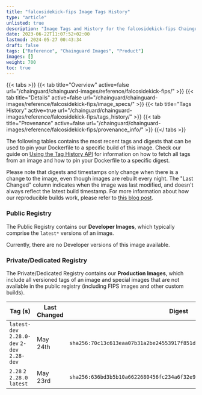 ```yaml
---
title: "falcosidekick-fips Image Tags History"
type: "article"
unlisted: true
description: "Image Tags and History for the falcosidekick-fips Chainguard Image"
date: 2023-06-22T11:07:52+02:00
lastmod: 2024-05-27 00:43:34
draft: false
tags: ["Reference", "Chainguard Images", "Product"]
images: []
weight: 700
toc: true
---
```


{{< tabs >}}
{{< tab title="Overview" active=false url="/chainguard/chainguard-images/reference/falcosidekick-fips/" >}}
{{< tab title="Details" active=false url="/chainguard/chainguard-images/reference/falcosidekick-fips/image_specs/" >}}
{{< tab title="Tags History" active=true url="/chainguard/chainguard-images/reference/falcosidekick-fips/tags_history/" >}}
{{< tab title="Provenance" active=false url="/chainguard/chainguard-images/reference/falcosidekick-fips/provenance_info/" >}}
{{</ tabs >}}

The following tables contains the most recent tags and digests that can be used to pin your Dockerfile to a specific build of this image. Check our guide on [Using the Tag History API](/chainguard/chainguard-images/using-the-tag-history-api/) for information on how to fetch all tags from an image and how to pin your Dockerfile to a specific digest.

Please note that digests and timestamps only change when there is a change to the image, even though images are rebuilt every night. The "Last Changed" column indicates when the image was last modified, and doesn't always reflect the latest build timestamp. For more information about how our reproducible builds work, please refer to [this blog post](https://www.chainguard.dev/unchained/reproducing-chainguards-reproducible-image-builds).

### Public Registry
The Public Registry contains our **Developer Images**, which typically comprise the `latest*` versions of an image.

Currently, there are no Developer versions of this image available.

### Private/Dedicated Registry
The Private/Dedicated Registry contains our **Production Images**, which include all versioned tags of an image and special images that are not available in the public registry (including FIPS images and other custom builds).

| Tag (s)                                       | Last Changed | Digest                                                                    |
|-----------------------------------------------|--------------|---------------------------------------------------------------------------|
|  `latest-dev` `2.28.0-dev` `2-dev` `2.28-dev` | May 24th     | `sha256:70c13c613eaa07b31a2be24553917f851d903542f2ae2c8268b83d42bccf97e9` |
|  `2.28` `2` `2.28.0` `latest`                 | May 23rd     | `sha256:636bd3b5b10a6622680456fc234a6f32e9a944a1989f8220cabe1211534abeed` |

